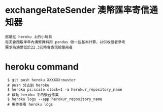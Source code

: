 # exchangeRateSender 澳幣匯率寄信通知器
```
部屬在 heroku 上的小玩具
每天會爬取半年內澳幣資料用 pandas 做一些基本計算，以供收信者參考
需求為澳幣低於22.3元時會寄信給使用者
```

# heroku command
```
 $ git push heroku XXXXXX:master
 # push 分支到 heroku
 $ heroku ps:scale clock=1 -a herokur_repository_name
 # 啟動 heroku 中的後台作業
 $ heroku logs --app herokur_repository_name
 # 用作查看 heroku logs
```
